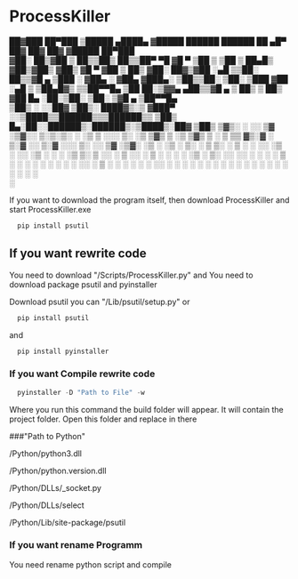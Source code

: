 # ProcessKiller

 ██▓███   ██▀███   ▒█████   ▄████▄  ▓█████   ██████   ██████     ██ ▄█▀ ██▓ ██▓     ██▓    ▓█████  ██▀███  
▓██░  ██▒▓██ ▒ ██▒▒██▒  ██▒▒██▀ ▀█  ▓█   ▀ ▒██    ▒ ▒██    ▒     ██▄█▒ ▓██▒▓██▒    ▓██▒    ▓█   ▀ ▓██ ▒ ██▒
▓██░ ██▓▒▓██ ░▄█ ▒▒██░  ██▒▒▓█    ▄ ▒███   ░ ▓██▄   ░ ▓██▄      ▓███▄░ ▒██▒▒██░    ▒██░    ▒███   ▓██ ░▄█ ▒
▒██▄█▓▒ ▒▒██▀▀█▄  ▒██   ██░▒▓▓▄ ▄██▒▒▓█  ▄   ▒   ██▒  ▒   ██▒   ▓██ █▄ ░██░▒██░    ▒██░    ▒▓█  ▄ ▒██▀▀█▄  
▒██▒ ░  ░░██▓ ▒██▒░ ████▓▒░▒ ▓███▀ ░░▒████▒▒██████▒▒▒██████▒▒   ▒██▒ █▄░██░░██████▒░██████▒░▒████▒░██▓ ▒██▒
▒▓▒░ ░  ░░ ▒▓ ░▒▓░░ ▒░▒░▒░ ░ ░▒ ▒  ░░░ ▒░ ░▒ ▒▓▒ ▒ ░▒ ▒▓▒ ▒ ░   ▒ ▒▒ ▓▒░▓  ░ ▒░▓  ░░ ▒░▓  ░░░ ▒░ ░░ ▒▓ ░▒▓░
░▒ ░       ░▒ ░ ▒░  ░ ▒ ▒░   ░  ▒    ░ ░  ░░ ░▒  ░ ░░ ░▒  ░ ░   ░ ░▒ ▒░ ▒ ░░ ░ ▒  ░░ ░ ▒  ░ ░ ░  ░  ░▒ ░ ▒░
░░         ░░   ░ ░ ░ ░ ▒  ░           ░   ░  ░  ░  ░  ░  ░     ░ ░░ ░  ▒ ░  ░ ░     ░ ░      ░     ░░   ░ 
            ░         ░ ░  ░ ░         ░  ░      ░        ░     ░  ░    ░      ░  ░    ░  ░   ░  ░   ░     
                           ░                                                                               

If you want to download the program itself, then download ProcessKiller and start ProcessKiller.exe
```python
  pip install psutil
```

## If you want rewrite code

You need to download "/Scripts/ProcessKiller.py"
and
You need to download package psutil and pyinstaller

Download psutil you can "/Lib/psutil/setup.py" 
or
```python
  pip install psutil
```
and

```python
  pip install pyinstaller
```

### If you want Compile rewrite code

```python
  pyinstaller -D "Path to File" -w
```
Where you run this command the build folder will appear. It will contain the project folder.
Open this folder and replace in there

###"Path to Python"

/Python/python3.dll

/Python/python.version.dll

/Python/DLLs/_socket.py

/Python/DLLs/select

/Python/Lib/site-package/psutil

### If you want rename Programm

You need rename python script and compile



